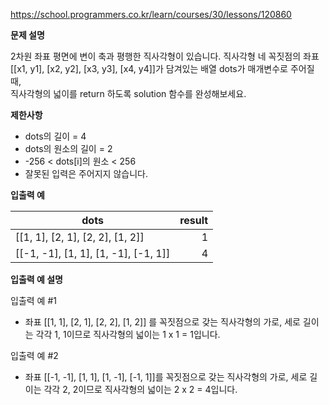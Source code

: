 https://school.programmers.co.kr/learn/courses/30/lessons/120860

**문제 설명**

2차원 좌표 평면에 변이 축과 평행한 직사각형이 있습니다. 직사각형 네 꼭짓점의 좌표 <br> 
[[x1, y1], [x2, y2], [x3, y3], [x4, y4]]가 담겨있는 배열 dots가 매개변수로 주어질 때, <br> 
직사각형의 넓이를 return 하도록 solution 함수를 완성해보세요.

**제한사항**

- dots의 길이 = 4
- dots의 원소의 길이 = 2
- -256 < dots[i]의 원소 < 256
- 잘못된 입력은 주어지지 않습니다.

**입출력 예**

| dots                                 | 	result |
|--------------------------------------|--------:|
| [[1, 1], [2, 1], [2, 2], [1, 2]]     |      	1 |
| [[-1, -1], [1, 1], [1, -1], [-1, 1]] |      	4 |

**입출력 예 설명**

입출력 예 #1

- 좌표 [[1, 1], [2, 1], [2, 2], [1, 2]] 를 꼭짓점으로 갖는 직사각형의 가로, 세로 길이는 각각 1, 1이므로 직사각형의 넓이는 1 x 1 = 1입니다.

입출력 예 #2

- 좌표 [[-1, -1], [1, 1], [1, -1], [-1, 1]]를 꼭짓점으로 갖는 직사각형의 가로, 세로 길이는 각각 2, 2이므로 직사각형의 넓이는 2 x 2 = 4입니다.
